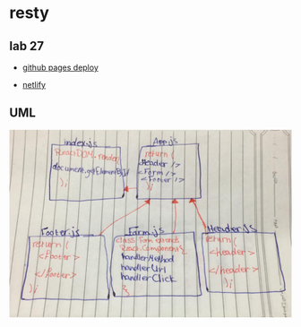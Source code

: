# resty

## lab 27
- [github pages deploy](https://sondos-401-advanced-javascript.github.io/resty/index.html)

- [netlify](https://silly-noyce-8fd04e.netlify.app/)

## UML
![UML](./assest/lab-26.jpeg)